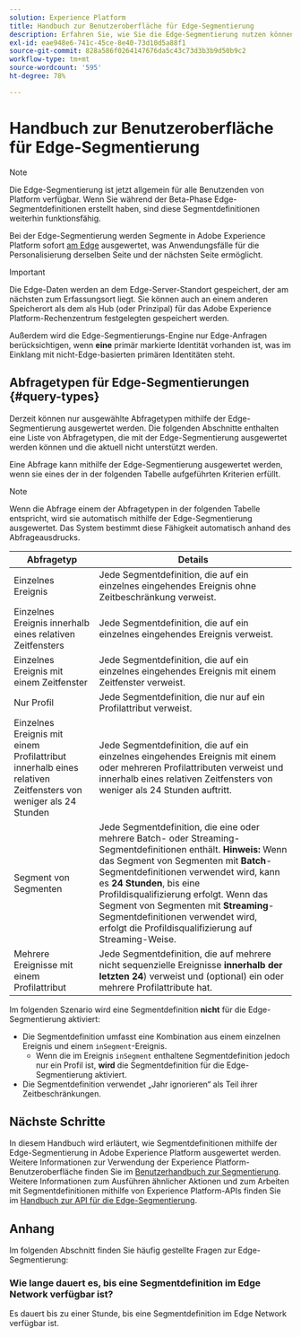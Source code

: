 ```yaml
---
solution: Experience Platform
title: Handbuch zur Benutzeroberfläche für Edge-Segmentierung
description: Erfahren Sie, wie Sie die Edge-Segmentierung nutzen können, um Segmentdefinitionen in Platform direkt auszuwerten und so Anwendungsfälle für die Personalisierung auf derselben und der nächsten Seite zu ermöglichen.
exl-id: eae948e6-741c-45ce-8e40-73d10d5a88f1
source-git-commit: 828a586f0264147676da5c43c73d3b3b9d50b9c2
workflow-type: tm+mt
source-wordcount: '595'
ht-degree: 78%

---
```


# Handbuch zur Benutzeroberfläche für Edge-Segmentierung

>[!NOTE]
>
>Die Edge-Segmentierung ist jetzt allgemein für alle Benutzenden von Platform verfügbar. Wenn Sie während der Beta-Phase Edge-Segmentdefinitionen erstellt haben, sind diese Segmentdefinitionen weiterhin funktionsfähig.

Bei der Edge-Segmentierung werden Segmente in Adobe Experience Platform sofort [am Edge](../../web-sdk/home.md) ausgewertet, was Anwendungsfälle für die Personalisierung derselben Seite und der nächsten Seite ermöglicht.

>[!IMPORTANT]
>
> Die Edge-Daten werden an dem Edge-Server-Standort gespeichert, der am nächsten zum Erfassungsort liegt. Sie können auch an einem anderen Speicherort als dem als Hub (oder Prinzipal) für das Adobe Experience Platform-Rechenzentrum festgelegten gespeichert werden.
>
> Außerdem wird die Edge-Segmentierungs-Engine nur Edge-Anfragen berücksichtigen, wenn **eine** primär markierte Identität vorhanden ist, was im Einklang mit nicht-Edge-basierten primären Identitäten steht.

## Abfragetypen für Edge-Segmentierungen {#query-types}

Derzeit können nur ausgewählte Abfragetypen mithilfe der Edge-Segmentierung ausgewertet werden. Die folgenden Abschnitte enthalten eine Liste von Abfragetypen, die mit der Edge-Segmentierung ausgewertet werden können und die aktuell nicht unterstützt werden.

Eine Abfrage kann mithilfe der Edge-Segmentierung ausgewertet werden, wenn sie eines der in der folgenden Tabelle aufgeführten Kriterien erfüllt.

>[!NOTE]
>
>Wenn die Abfrage einem der Abfragetypen in der folgenden Tabelle entspricht, wird sie automatisch mithilfe der Edge-Segmentierung ausgewertet. Das System bestimmt diese Fähigkeit automatisch anhand des Abfrageausdrucks.

| Abfragetyp | Details |
| ---------- | ------- |
| Einzelnes Ereignis | Jede Segmentdefinition, die auf ein einzelnes eingehendes Ereignis ohne Zeitbeschränkung verweist. |
| Einzelnes Ereignis innerhalb eines relativen Zeitfensters | Jede Segmentdefinition, die auf ein einzelnes eingehendes Ereignis verweist. |
| Einzelnes Ereignis mit einem Zeitfenster | Jede Segmentdefinition, die auf ein einzelnes eingehendes Ereignis mit einem Zeitfenster verweist. |
| Nur Profil | Jede Segmentdefinition, die nur auf ein Profilattribut verweist. |
| Einzelnes Ereignis mit einem Profilattribut innerhalb eines relativen Zeitfensters von weniger als 24 Stunden | Jede Segmentdefinition, die auf ein einzelnes eingehendes Ereignis mit einem oder mehreren Profilattributen verweist und innerhalb eines relativen Zeitfensters von weniger als 24 Stunden auftritt. |
| Segment von Segmenten | Jede Segmentdefinition, die eine oder mehrere Batch- oder Streaming-Segmentdefinitionen enthält. **Hinweis:** Wenn das Segment von Segmenten mit **Batch**-Segmentdefinitionen verwendet wird, kann es **24 Stunden**, bis eine Profildisqualifizierung erfolgt. Wenn das Segment von Segmenten mit **Streaming**-Segmentdefinitionen verwendet wird, erfolgt die Profildisqualifizierung auf Streaming-Weise. |
| Mehrere Ereignisse mit einem Profilattribut | Jede Segmentdefinition, die auf mehrere nicht sequenzielle Ereignisse **innerhalb der letzten 24**) verweist und (optional) ein oder mehrere Profilattribute hat. |

Im folgenden Szenario wird eine Segmentdefinition **nicht** für die Edge-Segmentierung aktiviert:

- Die Segmentdefinition umfasst eine Kombination aus einem einzelnen Ereignis und einem `inSegment`-Ereignis.
   - Wenn die im Ereignis `inSegment` enthaltene Segmentdefinition jedoch nur ein Profil ist, **wird** die Segmentdefinition für die Edge-Segmentierung aktiviert.
- Die Segmentdefinition verwendet „Jahr ignorieren“ als Teil ihrer Zeitbeschränkungen.

## Nächste Schritte

In diesem Handbuch wird erläutert, wie Segmentdefinitionen mithilfe der Edge-Segmentierung in Adobe Experience Platform ausgewertet werden. Weitere Informationen zur Verwendung der Experience Platform-Benutzeroberfläche finden Sie im [Benutzerhandbuch zur Segmentierung](./overview.md). Weitere Informationen zum Ausführen ähnlicher Aktionen und zum Arbeiten mit Segmentdefinitionen mithilfe von Experience Platform-APIs finden Sie im [Handbuch zur API für die Edge-Segmentierung](../api/edge-segmentation.md).

## Anhang

Im folgenden Abschnitt finden Sie häufig gestellte Fragen zur Edge-Segmentierung:

### Wie lange dauert es, bis eine Segmentdefinition im Edge Network verfügbar ist?

Es dauert bis zu einer Stunde, bis eine Segmentdefinition im Edge Network verfügbar ist.
